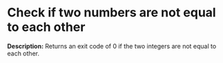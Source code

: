 # Check if two numbers are not equal to each other

**Description:** Returns an exit code of 0 if the two integers are not equal to each other.

